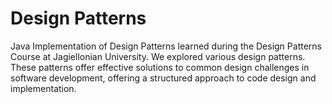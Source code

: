 # Design Patterns
Java Implementation of Design Patterns learned during the Design Patterns Course at Jagiellonian University. We explored various design patterns. These patterns offer effective solutions to common design challenges in software development, offering a structured approach to code design and implementation.
##
